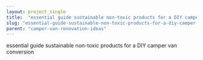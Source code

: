 ```yaml
---
layout: project_single
title:  "essential guide sustainable non-toxic products for a DIY camper van conversion"
slug: "essential-guide-sustainable-non-toxic-products-for-a-diy-camper-van-conversion"
parent: "camper-van-renovation-ideas"
---
```

essential guide sustainable non-toxic products for a DIY camper van conversion